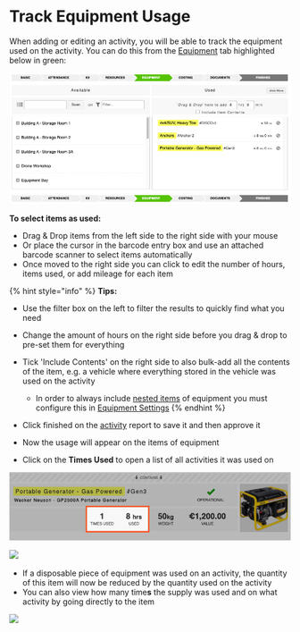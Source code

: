 # Track Equipment Usage

When adding or editing an activity, you will be able to track the equipment used on the activity. You can do this from the [Equipment](../../equipment-management/equipment-items/) tab highlighted below in green:

![](<../../.gitbook/assets/track equipment usage.png>)

**To select items as used:**

* Drag & Drop items from the left side to the right side with your mouse
* Or place the cursor in the barcode entry box and use an attached barcode scanner to select items automatically
* Once moved to the right side you can click to edit the number of hours, items used, or add mileage for each item

{% hint style="info" %}
**Tips:**

* Use the filter box on the left to filter the results to quickly find what you need
* Change the amount of hours on the right side before you drag & drop to pre-set them for everything
* Tick 'Include Contents' on the right side to also bulk-add all the contents of the item, e.g. a vehicle where everything stored in the vehicle was used on the activity
  * In order to always include [nested items](../../equipment-management/equipment-locations/nesting-items-of-equipment-within-other-items.md) of equipment you must configure this in [Equipment Settings](../../equipment-management/equipment-settings.md)
{% endhint %}

* Click finished on the [activity](./) report to save it and then approve it
* Now the usage will appear on the items of equipment
* Click on the **Times Used** to open a list of all activities it was used on

![](<../../.gitbook/assets/times used.png>)

![](<../../.gitbook/assets/times used 2.gif>)

* If a disposable piece of equipment was used on an activity, the quantity of this item will now be reduced by the quantity used on the activity
* You can also view how many time**s** the supply was used and on what activity by going directly to the item

![](<../../.gitbook/assets/track equipment usage.gif>)

